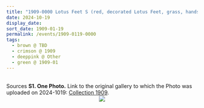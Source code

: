 ```yaml
---
title: "1909-0000 Lotus Feet S (red, decorated Lotus Feet, grass, hands of a Sahaja Yogi)"
date: 2024-10-19
display_date: 
sort_date: 1909-01-19
permalink: /events/1909-0119-0000
tags:
  - brown @ TBD
  - crimson @ 1909
  - deeppink @ Other
  - green @ 1909-01
---
```


<br>

<wave-list>
  <list-title color="DarkSeaGreen" width="40">Sources</list-title>
  <list-item color="BlanchedAlmond"  width="280"><b>S1. One Photo.</b> Link to the original gallery to which the Photo was uploaded on 2024-1019: <a href="https://eternalmoments.smugmug.com/Collections/Raj-Kunwar-Raul-Collection/1909">Collection 1909</a>.</list-item>
</wave-list>

<div style="text-align: center"><img src="https://pub-bcc3cbe9b1e94ba1ac28915f7a3900fa.r2.dev/1909-0000_Lotus_Feet_S_(red_decorated_Lotus_Feet_grass_hands_of_a_Sahaja_Yogi)_01_(Mahipalsingh_Jaisingh_Raul_Collection_scanned_by_Ankit_Khare).jpg" /></div>
